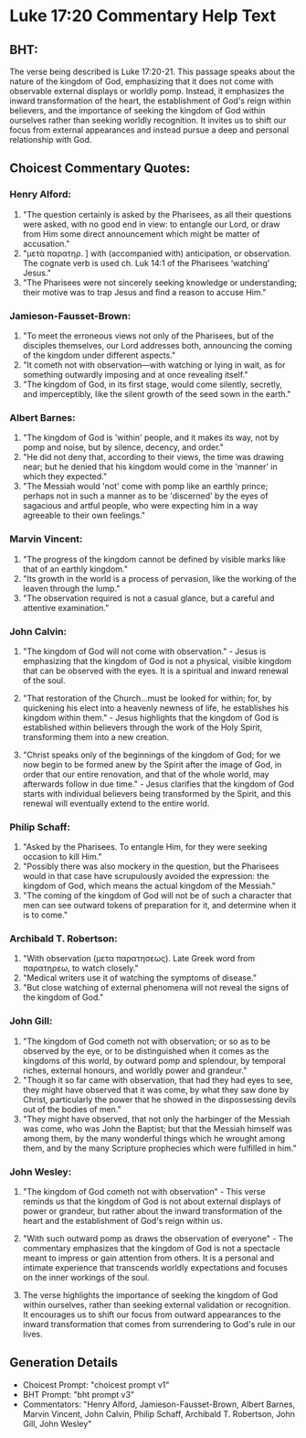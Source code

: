 # Luke 17:20 Commentary Help Text

## BHT:
The verse being described is Luke 17:20-21. This passage speaks about the nature of the kingdom of God, emphasizing that it does not come with observable external displays or worldly pomp. Instead, it emphasizes the inward transformation of the heart, the establishment of God's reign within believers, and the importance of seeking the kingdom of God within ourselves rather than seeking worldly recognition. It invites us to shift our focus from external appearances and instead pursue a deep and personal relationship with God.

## Choicest Commentary Quotes:
### Henry Alford:
1. "The question certainly is asked by the Pharisees, as all their questions were asked, with no good end in view: to entangle our Lord, or draw from Him some direct announcement which might be matter of accusation."
2. "μετὰ παρατηρ. ] with (accompanied with) anticipation, or observation. The cognate verb is used ch. Luk 14:1 of the Pharisees ‘watching’ Jesus."
3. "The Pharisees were not sincerely seeking knowledge or understanding; their motive was to trap Jesus and find a reason to accuse Him."

### Jamieson-Fausset-Brown:
1. "To meet the erroneous views not only of the Pharisees, but of the disciples themselves, our Lord addresses both, announcing the coming of the kingdom under different aspects."
2. "It cometh not with observation—with watching or lying in wait, as for something outwardly imposing and at once revealing itself."
3. "The kingdom of God, in its first stage, would come silently, secretly, and imperceptibly, like the silent growth of the seed sown in the earth."

### Albert Barnes:
1. "The kingdom of God is 'within' people, and it makes its way, not by pomp and noise, but by silence, decency, and order." 
2. "He did not deny that, according to their views, the time was drawing near; but he denied that his kingdom would come in the 'manner' in which they expected."
3. "The Messiah would 'not' come with pomp like an earthly prince; perhaps not in such a manner as to be 'discerned' by the eyes of sagacious and artful people, who were expecting him in a way agreeable to their own feelings."

### Marvin Vincent:
1. "The progress of the kingdom cannot be defined by visible marks like that of an earthly kingdom."
2. "Its growth in the world is a process of pervasion, like the working of the leaven through the lump."
3. "The observation required is not a casual glance, but a careful and attentive examination."

### John Calvin:
1. "The kingdom of God will not come with observation." - Jesus is emphasizing that the kingdom of God is not a physical, visible kingdom that can be observed with the eyes. It is a spiritual and inward renewal of the soul.

2. "That restoration of the Church...must be looked for within; for, by quickening his elect into a heavenly newness of life, he establishes his kingdom within them." - Jesus highlights that the kingdom of God is established within believers through the work of the Holy Spirit, transforming them into a new creation.

3. "Christ speaks only of the beginnings of the kingdom of God; for we now begin to be formed anew by the Spirit after the image of God, in order that our entire renovation, and that of the whole world, may afterwards follow in due time." - Jesus clarifies that the kingdom of God starts with individual believers being transformed by the Spirit, and this renewal will eventually extend to the entire world.

### Philip Schaff:
1. "Asked by the Pharisees. To entangle Him, for they were seeking occasion to kill Him." 
2. "Possibly there was also mockery in the question, but the Pharisees would in that case have scrupulously avoided the expression: the kingdom of God, which means the actual kingdom of the Messiah."
3. "The coming of the kingdom of God will not be of such a character that men can see outward tokens of preparation for it, and determine when it is to come."

### Archibald T. Robertson:
1. "With observation (μετα παρατησεως). Late Greek word from παρατηρεω, to watch closely."
2. "Medical writers use it of watching the symptoms of disease."
3. "But close watching of external phenomena will not reveal the signs of the kingdom of God."

### John Gill:
1. "The kingdom of God cometh not with observation; or so as to be observed by the eye, or to be distinguished when it comes as the kingdoms of this world, by outward pomp and splendour, by temporal riches, external honours, and worldly power and grandeur."
2. "Though it so far came with observation, that had they had eyes to see, they might have observed that it was come, by what they saw done by Christ, particularly the power that he showed in the dispossessing devils out of the bodies of men."
3. "They might have observed, that not only the harbinger of the Messiah was come, who was John the Baptist; but that the Messiah himself was among them, by the many wonderful things which he wrought among them, and by the many Scripture prophecies which were fulfilled in him."

### John Wesley:
1. "The kingdom of God cometh not with observation" - This verse reminds us that the kingdom of God is not about external displays of power or grandeur, but rather about the inward transformation of the heart and the establishment of God's reign within us.

2. "With such outward pomp as draws the observation of everyone" - The commentary emphasizes that the kingdom of God is not a spectacle meant to impress or gain attention from others. It is a personal and intimate experience that transcends worldly expectations and focuses on the inner workings of the soul.

3. The verse highlights the importance of seeking the kingdom of God within ourselves, rather than seeking external validation or recognition. It encourages us to shift our focus from outward appearances to the inward transformation that comes from surrendering to God's rule in our lives.


## Generation Details
- Choicest Prompt: "choicest prompt v1"
- BHT Prompt: "bht prompt v3"
- Commentators: "Henry Alford, Jamieson-Fausset-Brown, Albert Barnes, Marvin Vincent, John Calvin, Philip Schaff, Archibald T. Robertson, John Gill, John Wesley"
